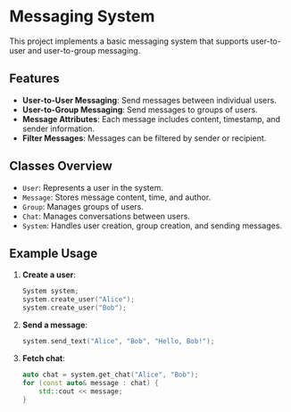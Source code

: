 # Messaging System

This project implements a basic messaging system that supports user-to-user and user-to-group messaging.

## Features

- **User-to-User Messaging**: Send messages between individual users.
- **User-to-Group Messaging**: Send messages to groups of users.
- **Message Attributes**: Each message includes content, timestamp, and sender information.
- **Filter Messages**: Messages can be filtered by sender or recipient.

## Classes Overview

- `User`: Represents a user in the system.
- `Message`: Stores message content, time, and author.
- `Group`: Manages groups of users.
- `Chat`: Manages conversations between users.
- `System`: Handles user creation, group creation, and sending messages.

## Example Usage

1. **Create a user**:
    ```cpp
    System system;
    system.create_user("Alice");
    system.create_user("Bob");
    ```

2. **Send a message**:
    ```cpp
    system.send_text("Alice", "Bob", "Hello, Bob!");
    ```

3. **Fetch chat**:
    ```cpp
    auto chat = system.get_chat("Alice", "Bob");
    for (const auto& message : chat) {
        std::cout << message;
    }
    ```
